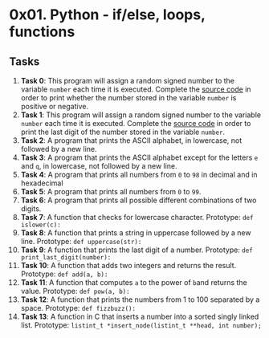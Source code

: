 # 0x01. Python - if/else, loops, functions

## Tasks
1. **Task 0**: This program will assign a random signed number to the variable `number` each time it is executed. Complete the [source code](https://github.com/holbertonschool/0x01.py/blob/master/0-positive_or_negative_py) in order to print whether the number stored in the variable `number` is positive or negative.
2. **Task 1**: This program will assign a random signed number to the variable `number` each time it is executed. Complete the [source code](https://github.com/holbertonschool/0x01.py/blob/master/1-last_digit_py) in order to print the last digit of the number stored in the variable `number`.
3. **Task 2**: A program that prints the ASCII alphabet, in lowercase, not followed by a new line.
4. **Task 3**: A program that prints the ASCII alphabet except for the letters `e` and `q`, in lowercase, not followed by a new line.
5. **Task 4**: A program that prints all numbers from `0` to `98` in decimal and in hexadecimal
6. **Task 5**: A program that prints all numbers from `0` to `99`.
7. **Task 6**: A program that prints all possible different combinations of two digits.
8. **Task 7**: A function that checks for lowercase character. Prototype: `def islower(c):`
9. **Task 8**: A function that prints a string in uppercase followed by a new line. Prototype: `def uppercase(str):`
10. **Task 9**: A function that prints the last digit of a number. Prototype: `def print_last_digit(number):`
11. **Task 10**: A function that adds two integers and returns the result. Prototype: `def add(a, b):`
12. **Task 11**: A function that computes `a` to the power of `b`and returns the value. Prototype: `def pow(a, b):`
13. **Task 12**: A function that prints the numbers from 1 to 100 separated by a space. Prototype: `def fizzbuzz():`
14. **Task 13**: A function in C that inserts a number into a sorted singly linked list. Prototype: `listint_t *insert_node(listint_t **head, int number);`